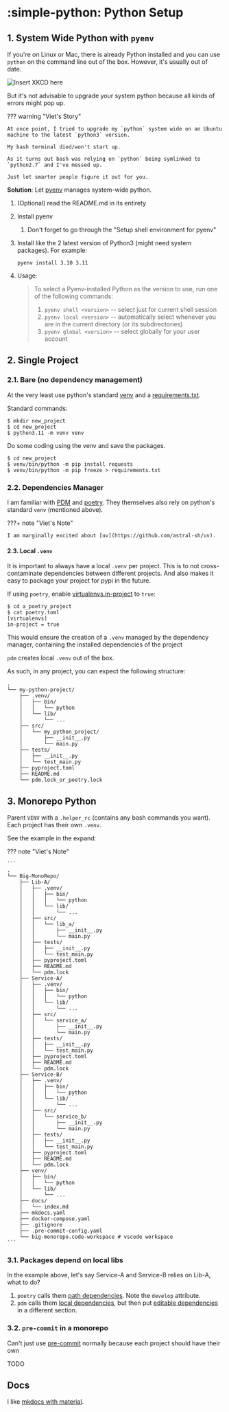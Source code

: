 # :simple-python: Python Setup

## 1. System Wide Python with `pyenv`

If you're on Linux or Mac, there is already Python installed and you can use `python` on the command line out of the box. 
However, it's usually out of date.

![Insert XKCD here](https://imgs.xkcd.com/comics/python_environment_2x.png)

But it's not advisable to upgrade your system python because all kinds of errors might pop up. 

??? warning "Viet's Story"

    At once point, I tried to upgrade my `python` system wide on an Ubuntu machine to the latest `python3` version.

    My bash terminal died/won't start up.

    As it turns out bash was relying on `python` being symlinked to `python2.7` and I've messed up.

    Just let smarter people figure it out for you.

**Solution**: Let [pyenv][1] manages system-wide python.

1. (Optional) read the README.md in its entirety
2. Install pyenv
    1. Don't forget to go through the "Setup shell environment for pyenv"
3. Install like the 2 latest version of Python3 (might need system packages). For example:
   ```{ ..console .copy }
   pyenv install 3.10 3.11
   ```

4. Usage:

    > To select a Pyenv-installed Python as the version to use, run one of the following commands:
    > 
    > 1. `pyenv shell <version>` -- select just for current shell session
    > 2. `pyenv local <version>` -- automatically select whenever you are in the current directory (or its subdirectories)
    > 3. `pyenv global <version>` -- select globally for your user account



[1]: https://github.com/pyenv/pyenv

## 2. Single Project

### 2.1. Bare (no dependency management)
At the very least use python's standard [venv](https://docs.python.org/3/library/venv.html) and a [requirements.txt](https://realpython.com/what-is-pip/#using-requirements-files).

Standard commands:

```{ ..console }
$ mkdir new_project
$ cd new_project
$ python3.11 -m venv venv
```

Do some coding using the venv and save the packages.

```{ ..console }
$ cd new_project
$ venv/bin/python -m pip install requests
$ venv/bin/python -m pip freeze > requirements.txt
```

### 2.2. Dependencies Manager
I am familiar with [PDM](https://pdm-project.org/) and [poetry](https://python-poetry.org/). 
They themselves also rely on python's standard `venv` (mentioned above).

???+ note "Viet's Note"

    I am marginally excited about [uv](https://github.com/astral-sh/uv).

#### 2.3. Local `.venv`
It is important to always have a local `.venv` per project.
This is to not cross-contaminate dependencies between different projects. And also makes it easy to package your project for pypi in the future.

If using `poetry`, enable [virtualenvs.in-project](https://python-poetry.org/docs/configuration/#virtualenvsin-project) to `true`:

```{ ..console }
$ cd a_poetry_project
$ cat poetry.toml
[virtualenvs]
in-project = true
```

This would ensure the creation of a `.venv` managed by the dependency manager, containing the installed dependencies of the project

`pdm` creates local `.venv` out of the box.

As such, in any project, you can expect the following structure:

```
.
└── my-python-project/
    ├── .venv/
    │   ├── bin/
    │   │   └── python
    │   └── lib/
    │       └── ...
    ├── src/
    │   └── my_python_project/
    │       ├── __init__.py
    │       └── main.py
    ├── tests/
    │   ├── __init__.py
    │   └── test_main.py
    ├── pyproject.toml
    ├── README.md
    └── pdm.lock_or_poetry.lock
```

## 3. Monorepo Python
Parent `VENV` with a `.helper_rc` (contains any bash commands you want). Each project has their own `.venv`.

See the example in the expand:

??? note "Viet's Note"

    ```
    .
    └── Big-MonoRepo/
        ├── Lib-A/
        │   ├── .venv/
        │   │   ├── bin/
        │   │   │   └── python
        │   │   └── lib/
        │   │       └── ...
        │   ├── src/
        │   │   └── lib_a/
        │   │       ├── __init__.py
        │   │       └── main.py
        │   ├── tests/
        │   │   ├── __init__.py
        │   │   └── test_main.py
        │   ├── pyproject.toml
        │   ├── README.md
        │   └── pdm.lock
        ├── Service-A/
        │   ├── .venv/
        │   │   ├── bin/
        │   │   │   └── python
        │   │   └── lib/
        │   │       └── ...
        │   ├── src/
        │   │   └── service_a/
        │   │       ├── __init__.py
        │   │       └── main.py
        │   ├── tests/
        │   │   ├── __init__.py
        │   │   └── test_main.py
        │   ├── pyproject.toml
        │   ├── README.md
        │   └── pdm.lock
        ├── Service-B/
        │   ├── .venv/
        │   │   ├── bin/
        │   │   │   └── python
        │   │   └── lib/
        │   │       └── ...
        │   ├── src/
        │   │   └── service_b/
        │   │       ├── __init__.py
        │   │       └── main.py
        │   ├── tests/
        │   │   ├── __init__.py
        │   │   └── test_main.py
        │   ├── pyproject.toml
        │   ├── README.md
        │   └── pdm.lock
        ├── venv/
        │   ├── bin/
        │   │   └── python
        │   └── lib/
        │       └── ...
        ├── docs/
        │   └── index.md
        ├── mkdocs.yaml
        ├── docker-compose.yaml
        ├── .gitignore
        ├── .pre-commit-config.yaml
        └── big-monorepo.code-workspace # vscode workspace
    ```

### 3.1. Packages depend on local libs

In the example above, let's say Service-A and Service-B relies on Lib-A, what to do?

1. `poetry` calls them [path dependencies](https://python-poetry.org/docs/dependency-specification/#path-dependencies). Note the `develop` attribute.
2. `pdm` calls them [local dependencies](https://pdm-project.org/latest/usage/dependency/#local-dependencies), but then put [editable dependencies](https://pdm-project.org/latest/usage/dependency/#editable-dependencies) in a different section.

### 3.2. `pre-commit` in a monorepo

Can't just use [pre-commit](https://pre-commit.com/) normally because each project should have their own 

TODO


## Docs

I like [mkdocs with material](https://squidfunk.github.io/mkdocs-material/getting-started/).